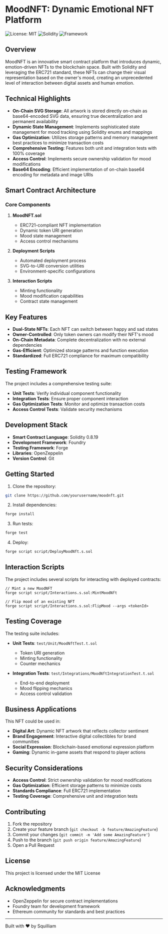 # MoodNFT: Dynamic Emotional NFT Platform

![License: MIT](https://img.shields.io/badge/License-MIT-yellow.svg)
![Solidity](https://img.shields.io/badge/Solidity-0.8.19-blue)
![Framework](https://img.shields.io/badge/Framework-Foundry-red)

## Overview

MoodNFT is an innovative smart contract platform that introduces dynamic, emotion-driven NFTs to the blockchain space. Built with Solidity and leveraging the ERC721 standard, these NFTs can change their visual representation based on the owner's mood, creating an unprecedented level of interaction between digital assets and human emotion.

## Technical Highlights

- **On-Chain SVG Storage**: All artwork is stored directly on-chain as base64-encoded SVG data, ensuring true decentralization and permanent availability
- **Dynamic State Management**: Implements sophisticated state management for mood tracking using Solidity enums and mappings
- **Gas Optimization**: Utilizes storage patterns and memory management best practices to minimize transaction costs
- **Comprehensive Testing**: Features both unit and integration tests with 100% coverage
- **Access Control**: Implements secure ownership validation for mood modifications
- **Base64 Encoding**: Efficient implementation of on-chain base64 encoding for metadata and image URIs

## Smart Contract Architecture

### Core Components

1. **MoodNFT.sol**
   - ERC721-compliant NFT implementation
   - Dynamic token URI generation
   - Mood state management
   - Access control mechanisms

2. **Deployment Scripts**
   - Automated deployment process
   - SVG-to-URI conversion utilities
   - Environment-specific configurations

3. **Interaction Scripts**
   - Minting functionality
   - Mood modification capabilities
   - Contract state management

## Key Features

- **Dual-State NFTs**: Each NFT can switch between happy and sad states
- **Owner-Controlled**: Only token owners can modify their NFT's mood
- **On-Chain Metadata**: Complete decentralization with no external dependencies
- **Gas-Efficient**: Optimized storage patterns and function execution
- **Standardized**: Full ERC721 compliance for maximum compatibility

## Testing Framework

The project includes a comprehensive testing suite:

- **Unit Tests**: Verify individual component functionality
- **Integration Tests**: Ensure proper component interaction
- **Gas Optimization Tests**: Monitor and optimize transaction costs
- **Access Control Tests**: Validate security mechanisms

## Development Stack

- **Smart Contract Language**: Solidity 0.8.19
- **Development Framework**: Foundry
- **Testing Framework**: Forge
- **Libraries**: OpenZeppelin
- **Version Control**: Git

## Getting Started

1. Clone the repository:

```bash
git clone https://github.com/yourusername/moodnft.git
```

2. Install dependencies:

```bash
forge install
```

3. Run tests:

```bash
forge test
```

4. Deploy:

```bash
forge script script/DeployMoodNft.s.sol
```

## Interaction Scripts

The project includes several scripts for interacting with deployed contracts:

```solidity
// Mint a new MoodNFT
forge script script/Interactions.s.sol:MintMoodNft

// Flip mood of an existing NFT
forge script script/Interactions.s.sol:FlipMood --args <tokenId>
```

## Testing Coverage

The testing suite includes:

- **Unit Tests**: `test/Unit/MoodNftTest.t.sol`
  - Token URI generation
  - Minting functionality
  - Counter mechanics

- **Integration Tests**: `test/Integrations/MoodNftIntegrationTest.t.sol`
  - End-to-end deployment
  - Mood flipping mechanics
  - Access control validation

## Business Applications

This NFT could be used in:

- **Digital Art**: Dynamic NFT artwork that reflects collector sentiment
- **Brand Engagement**: Interactive digital collectibles for brand communities
- **Social Expression**: Blockchain-based emotional expression platform
- **Gaming**: Dynamic in-game assets that respond to player actions

## Security Considerations

- **Access Control**: Strict ownership validation for mood modifications
- **Gas Optimization**: Efficient storage patterns to minimize costs
- **Standards Compliance**: Full ERC721 implementation
- **Testing Coverage**: Comprehensive unit and integration tests

## Contributing

1. Fork the repository
2. Create your feature branch (`git checkout -b feature/AmazingFeature`)
3. Commit your changes (`git commit -m 'Add some AmazingFeature'`)
4. Push to the branch (`git push origin feature/AmazingFeature`)
5. Open a Pull Request

## License

This project is licensed under the MIT License

## Acknowledgments

- OpenZeppelin for secure contract implementations
- Foundry team for development framework
- Ethereum community for standards and best practices

---

Built with ❤️ by Squilliam

